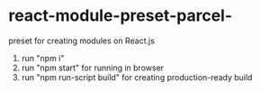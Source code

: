 # react-module-preset-parcel-
preset for creating modules on React.js

1) run "npm i"
2) run "npm start" for running in browser
3) run "npm run-script build" for creating production-ready build
